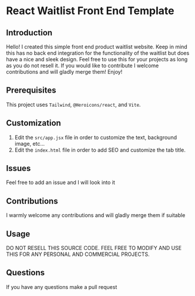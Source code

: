 # React Waitlist Front End Template

## Introduction
Hello! I created this simple front end product waitlist website. Keep in mind this has no back end integration for the functionality of the waitlist but does have a nice and sleek design. Feel free to use this for your projects as long as you do not resell it. If you would like to contribute I welcome contributions and will gladly merge them! Enjoy!

## Prerequisites
This project uses `Tailwind`, `@Heroicons/react`, and `Vite`.

## Customization
1. Edit the `src/app.jsx` file in order to customize the text, background image, etc...
2. Edit the `index.html` file in order to add SEO and customize the tab title.

## Issues
Feel free to add an issue and I will look into it

## Contributions
I warmly welcome any contributions and will gladly merge them if suitable

## Usage
DO NOT RESELL THIS SOURCE CODE. FEEL FREE TO MODIFY AND USE THIS FOR ANY PERSONAL AND COMMERCIAL PROJECTS.

## Questions
If you have any questions make a pull request
